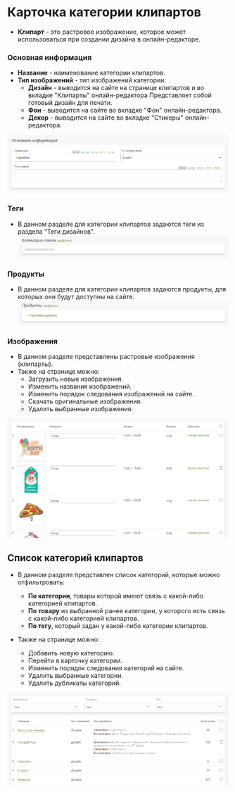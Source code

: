 # Карточка категории клипартов
* __Клипарт__ - это растровое изображение, которое может использоваться при создании дизайна в онлайн-редакторе.

### Основная информация
* __Название__ - наименование категории клипартов.
* __Тип изображений__ - тип изображений категории:
    + __Дизайн__ - выводится на сайте на странице клипартов и во вкладке "Клипарты" онлайн-редактора Представляет собой готовый дизайн для печати.
    + __Фон__ - выводится на сайте во вкладке "Фон" онлайн-редактора.
    + __Декор__ - выводится на сайте во вкладке "Стикеры" онлайн-редактора.

![](../_media/print/print04-1.png ':size=70%')

### Теги
* В данном разделе для категории клипартов задаются теги из раздела "Теги дизайнов".
![](../_media/print/print04-2.png ':size=70%')

### Продукты
* В данном разделе для категории клипартов задаются продукты, для которых они будут доступны на сайте.
![](../_media/print/print04-3.png ':size=70%')

### Изображения
* В данном разделе представлены растровые изображения (клипарты).
* Также на странице можно:
    + Загрузить новые изображения.
    + Изменить названия изображений.
    + Изменить порядок следования изображений на сайте.
    + Скачать оригинальные изображения.
    + Удалить выбранные изображения.

![](../_media/print/print05.png ':size=70%')

## Список категорий клипартов
* В данном разделе представлен список категорий, которые можно отфильтровать:
    + __По категории__, товары которой имеют связь с какой-либо категорией клипартов.
    + __По товару__ из выбранной ранее категории, у которого есть связь с какой-либо категорией клипартов.
    + __По тегу__, который задан у какой-либо категории клипартов.

* Также на странице можно:
    + Добавить новую категорию.
    + Перейти в карточку категории.
    + Изменить порядок следования категорий на сайте.
    + Удалить выбранные категории.
    + Удалить дубликаты категорий.

![](../_media/print/print06.png ':size=70%')